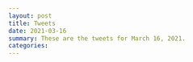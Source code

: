 ```yaml
---
layout: post
title: Tweets
date: 2021-03-16
summary: These are the tweets for March 16, 2021.
categories:
---
```


